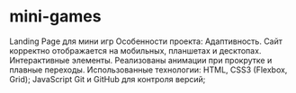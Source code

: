 ﻿# mini-games
Landing Page для мини игр
Особенности проекта:
  Адаптивность. Сайт корректно отображается на мобильных, планшетах и десктопах.
  Интерактивные элементы. Реализованы анимации при прокрутке и плавные переходы.
Использованные технологии:
  HTML, CSS3 (Flexbox, Grid);
  JavaScript
  Git и GitHub для контроля версий;
